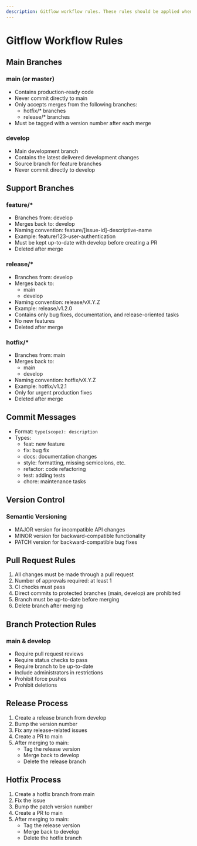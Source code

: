 ```yaml
---
description: Gitflow workflow rules. These rules should be applied when performing git operations.
---
```

# Gitflow Workflow Rules

## Main Branches

### main (or master)
- Contains production-ready code
- Never commit directly to main
- Only accepts merges from the following branches:
  - hotfix/* branches
  - release/* branches
- Must be tagged with a version number after each merge

### develop
- Main development branch
- Contains the latest delivered development changes
- Source branch for feature branches
- Never commit directly to develop

## Support Branches

### feature/*
- Branches from: develop
- Merges back to: develop
- Naming convention: feature/[issue-id]-descriptive-name
- Example: feature/123-user-authentication
- Must be kept up-to-date with develop before creating a PR
- Deleted after merge

### release/*
- Branches from: develop
- Merges back to:
  - main
  - develop
- Naming convention: release/vX.Y.Z
- Example: release/v1.2.0
- Contains only bug fixes, documentation, and release-oriented tasks
- No new features
- Deleted after merge

### hotfix/*
- Branches from: main
- Merges back to:
  - main
  - develop
- Naming convention: hotfix/vX.Y.Z
- Example: hotfix/v1.2.1
- Only for urgent production fixes
- Deleted after merge

## Commit Messages
- Format: `type(scope): description`
- Types:
  - feat: new feature
  - fix: bug fix
  - docs: documentation changes
  - style: formatting, missing semicolons, etc.
  - refactor: code refactoring
  - test: adding tests
  - chore: maintenance tasks

## Version Control

### Semantic Versioning
- MAJOR version for incompatible API changes
- MINOR version for backward-compatible functionality
- PATCH version for backward-compatible bug fixes

## Pull Request Rules
1. All changes must be made through a pull request
2. Number of approvals required: at least 1
3. CI checks must pass
4. Direct commits to protected branches (main, develop) are prohibited
5. Branch must be up-to-date before merging
6. Delete branch after merging

## Branch Protection Rules

### main & develop
- Require pull request reviews
- Require status checks to pass
- Require branch to be up-to-date
- Include administrators in restrictions
- Prohibit force pushes
- Prohibit deletions

## Release Process
1. Create a release branch from develop
2. Bump the version number
3. Fix any release-related issues
4. Create a PR to main
5. After merging to main:
   - Tag the release version
   - Merge back to develop
   - Delete the release branch

## Hotfix Process
1. Create a hotfix branch from main
2. Fix the issue
3. Bump the patch version number
4. Create a PR to main
5. After merging to main:
   - Tag the release version
   - Merge back to develop
   - Delete the hotfix branch
